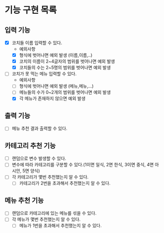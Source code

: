 # 기능 구현 목록
## 입력 기능
- [x] 코치들 이름 입력할 수 있다.
  - 예외사항
  - [x] 형식에 벗어나면 예외 발생 (이름,이름,..)
  - [x] 코치의 이름이 2~4글자의 범위를 벗어나면 예외 발생
  - [x] 코치들의 수는 2~5명의 범위를 벗어나면 예외 발생

- [ ] 코치가 못 먹는 메뉴 입력할 수 있다.
  - 예외사항
  - [ ] 형식에 벗어나면 예외 발생 (메뉴,메뉴,...)
  - [ ] 메뉴들의 수가 0~2개의 범위를 벗어나면 예외 발생
  - [x] 각 메뉴가 존재하지 않으면 예외 발생

## 출력 기능
- [ ] 메뉴 추천 결과 출력할 수 있다.

## 카테고리 추천 기능
- [ ] 랜덤으로 변수 발생할 수 있다. 
- [ ] 변수에 따라 카테고리를 구분할 수 있다.(1이면 일식, 2면 한식, 3이면 중식, 4면 아시안, 5면 양식)
- [ ] 각 카테고리가 몇번 추천했는지 알 수 있다.
  - [ ] 카테고리가 2번을 초과해서 추천했는지 알 수 있다.

## 메뉴 추천 기능
- [ ] 랜덤으로 카테고리에 있는 메뉴를 섞을 수 있다.
- [ ] 각 메뉴가 몇번 추천했는지 알 수 있다.
  - [ ] 메뉴가 1번을 초과해서 추천했는지 알 수 있다.